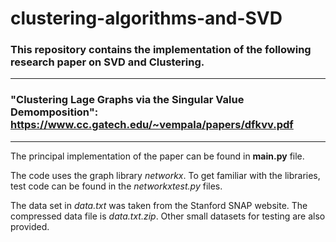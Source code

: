 # clustering-algorithms-and-SVD


### This repository contains the implementation of the following research paper on SVD and Clustering.
-------
### "Clustering Lage Graphs via the Singular Value Demomposition": https://www.cc.gatech.edu/~vempala/papers/dfkvv.pdf
-------

The principal implementation of the paper can be found in **main.py** file.

The code uses the graph library _networkx_. To get familiar with the libraries, test code can be found in the _networkxtest.py_ files.

The data set in _data.txt_ was taken from the Stanford SNAP website. The compressed data file is _data.txt.zip_.
Other small datasets for testing are also provided.


